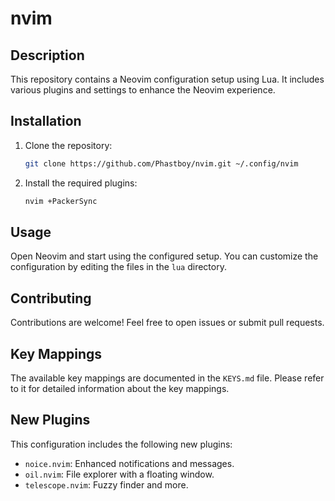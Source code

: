 # nvim

## Description
This repository contains a Neovim configuration setup using Lua. It includes various plugins and settings to enhance the Neovim experience.

## Installation
1. Clone the repository:
   ```sh
   git clone https://github.com/Phastboy/nvim.git ~/.config/nvim
   ```
2. Install the required plugins:
   ```sh
   nvim +PackerSync
   ```

## Usage
Open Neovim and start using the configured setup. You can customize the configuration by editing the files in the `lua` directory.

## Contributing
Contributions are welcome! Feel free to open issues or submit pull requests.

## Key Mappings
The available key mappings are documented in the `KEYS.md` file. Please refer to it for detailed information about the key mappings.

## New Plugins
This configuration includes the following new plugins:
- `noice.nvim`: Enhanced notifications and messages.
- `oil.nvim`: File explorer with a floating window.
- `telescope.nvim`: Fuzzy finder and more.
